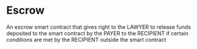 # Escrow
An escrow smart contract that gives right to the LAWYER to release funds deposited to the smart contract by the PAYER to the RECIPIENT if certain conditions are met by the RECIPIENT outside the smart contract
